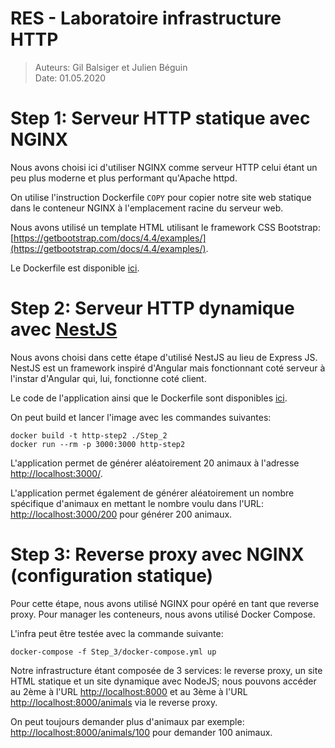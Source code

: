 # RES - Laboratoire infrastructure HTTP

> Auteurs: Gil Balsiger et Julien Béguin  
> Date: 01.05.2020

# Step 1: Serveur HTTP statique avec NGINX

Nous avons choisi ici d'utiliser NGINX comme serveur HTTP celui étant un peu plus moderne et plus performant qu'Apache httpd.

On utilise l'instruction Dockerfile `COPY` pour copier notre site web statique dans le conteneur NGINX à l'emplacement racine du serveur web.

Nous avons utilisé un template HTML utilisant le framework CSS Bootstrap: [https://getbootstrap.com/docs/4.4/examples/](https://getbootstrap.com/docs/4.4/examples/).

Le Dockerfile est disponible [ici](Step_1/Dockerfile).

# Step 2: Serveur HTTP dynamique avec [NestJS](https://nestjs.com/)

Nous avons choisi dans cette étape d'utilisé NestJS au lieu de Express JS. NestJS est un framework inspiré d'Angular mais fonctionnant coté serveur à l'instar d'Angular qui, lui, fonctionne coté client.

Le code de l'application ainsi que le Dockerfile sont disponibles [ici](Step_2).

On peut build et lancer l'image avec les commandes suivantes: 
```
docker build -t http-step2 ./Step_2 
docker run --rm -p 3000:3000 http-step2
```

L'application permet de générer aléatoirement 20 animaux à l'adresse [http://localhost:3000/](http://localhost:3000/).

L'application permet également de générer aléatoirement un nombre spécifique d'animaux en mettant le nombre voulu dans l'URL: [http://localhost:3000/200](http://localhost:3000/200) pour générer 200 animaux.

# Step 3: Reverse proxy avec NGINX (configuration statique)

Pour cette étape, nous avons utilisé NGINX pour opéré en tant que reverse proxy. Pour manager les conteneurs, nous avons utilisé Docker Compose.

L'infra peut être testée avec la commande suivante:
```
docker-compose -f Step_3/docker-compose.yml up
```

Notre infrastructure étant composée de 3 services: le reverse proxy,  un site HTML statique et un site dynamique avec NodeJS; nous pouvons accéder au 2ème à l'URL [http://localhost:8000](http://localhost:8000) et au 3ème à l'URL [http://localhost:8000/animals](http://localhost:8000/animals) via le reverse proxy. 

On peut toujours demander plus d'animaux par exemple: [http://localhost:8000/animals/100](http://localhost:8000/animals/100) pour demander 100 animaux.